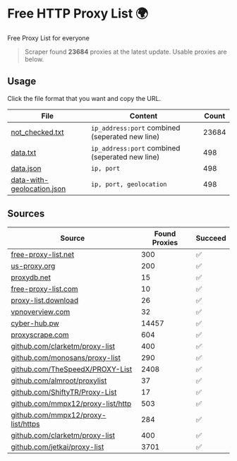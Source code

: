 
# Free HTTP Proxy List 🌍

Free Proxy List for everyone

> Scraper found **23684** proxies at the latest update. Usable proxies are below.

## Usage

Click the file format that you want and copy the URL.


|File|Content|Count|
|----|-------|-----|
|[not_checked.txt](https://raw.githubusercontent.com/yemixzy/proxy-list/main/proxy-list/not_checked.txt)|`ip_address:port` combined (seperated new line)|23684|
|[data.txt](https://raw.githubusercontent.com/yemixzy/proxy-list/main/proxy-list/data.txt)|`ip_address:port` combined (seperated new line)|498|
|[data.json](https://raw.githubusercontent.com/yemixzy/proxy-list/main/proxy-list/data.json)|`ip, port`|498|
|[data-with-geolocation.json](https://raw.githubusercontent.com/yemixzy/proxy-list/main/proxy-list/data-with-geolocation.json)|`ip, port, geolocation`|498|

## Sources

|Source|Found Proxies|Succeed|
|------|-------------|-------|
|[free-proxy-list.net](https://free-proxy-list.net)|300|✅|
|[us-proxy.org](https://www.us-proxy.org)|200|✅|
|[proxydb.net](http://proxydb.net)|15|✅|
|[free-proxy-list.com](https://free-proxy-list.com/?page=&port=&type%5B%5D=http&type%5B%5D=https&up_time=0&search=Search)|10|✅|
|[proxy-list.download](https://www.proxy-list.download/HTTP)|26|✅|
|[vpnoverview.com](https://vpnoverview.com/privacy/anonymous-browsing/free-proxy-servers)|32|✅|
|[cyber-hub.pw](https://cyber-hub.pw/statics/proxy.txt)|14457|✅|
|[proxyscrape.com](https://api.proxyscrape.com/v2/?request=displayproxies&protocol=http&timeout=10000&country=all&ssl=all&anonymity=all)|604|✅|
|[github.com/clarketm/proxy-list](https://raw.githubusercontent.com/clarketm/proxy-list/master/proxy-list-raw.txt)|400|✅|
|[github.com/monosans/proxy-list](https://raw.githubusercontent.com/monosans/proxy-list/main/proxies/http.txt)|290|✅|
|[github.com/TheSpeedX/PROXY-List](https://raw.githubusercontent.com/TheSpeedX/PROXY-List/master/http.txt)|2408|✅|
|[github.com/almroot/proxylist](https://raw.githubusercontent.com/almroot/proxylist/master/list.txt)|37|✅|
|[github.com/ShiftyTR/Proxy-List](https://raw.githubusercontent.com/ShiftyTR/Proxy-List/master/http.txt)|17|✅|
|[github.com/mmpx12/proxy-list/http](https://raw.githubusercontent.com/mmpx12/proxy-list/master/http.txt)|503|✅|
|[github.com/mmpx12/proxy-list/https](https://raw.githubusercontent.com/mmpx12/proxy-list/master/https.txt)|284|✅|
|[github.com/clarketm/proxy-list](https://raw.githubusercontent.com/clarketm/proxy-list/master/proxy-list-raw.txt)|400|✅|
|[github.com/jetkai/proxy-list](https://raw.githubusercontent.com/jetkai/proxy-list/main/online-proxies/txt/proxies.txt)|3701|✅|


